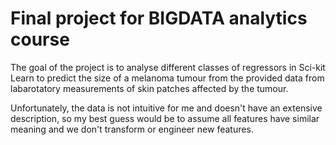 # Final project for BIGDATA analytics course

The goal of the project is to analyse different classes of regressors in Sci-kit Learn to predict the size of a melanoma tumour from the provided data from labarotatory measurements of skin patches affected by the tumour. 

Unfortunately, the data is not intuitive for me and doesn't have an extensive description, so my best guess would be to assume all features have similar meaning and we don't transform or engineer new features. 
